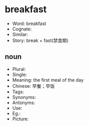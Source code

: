 # breakfast

- Word: breakfast
- Cognate: 
- Similar: 
- Story: break + fast(禁食期)

## noun

- Plural: 
- Single: 
- Meaning: the first meal of the day
- Chinese: 早餐；早饭
- Tags: 
- Synonyms: 
- Antonyms: 
- Use: 
- Eg.: 
- Picture: 


